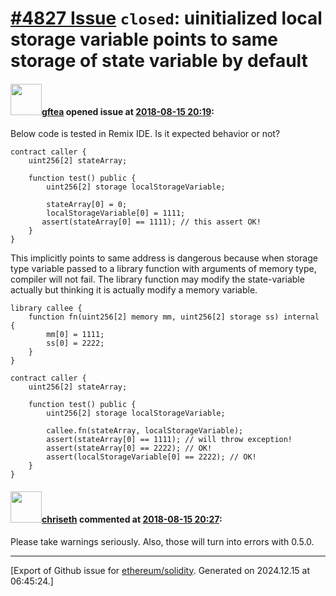 # [\#4827 Issue](https://github.com/ethereum/solidity/issues/4827) `closed`: uinitialized local storage variable points to same storage of state variable by default

#### <img src="https://avatars.githubusercontent.com/u/1705787?u=0831b50dce0e68efe6a462a2e18eaaf81d9486ea&v=4" width="50">[gftea](https://github.com/gftea) opened issue at [2018-08-15 20:19](https://github.com/ethereum/solidity/issues/4827):

Below code is tested in Remix IDE.
Is it expected behavior or not? 
```
contract caller {
    uint256[2] stateArray;

    function test() public {
        uint256[2] storage localStorageVariable;
         
        stateArray[0] = 0;
        localStorageVariable[0] = 1111;
       assert(stateArray[0] == 1111); // this assert OK!
    }
}
```
This implicitly points to same address is dangerous because when storage type variable passed to a library function with arguments of memory type, compiler will not fail. The library function may modify the state-variable actually but thinking it is actually modify a memory variable.
```
library callee {
    function fn(uint256[2] memory mm, uint256[2] storage ss) internal {
        mm[0] = 1111;
        ss[0] = 2222;
    }
}

contract caller {
    uint256[2] stateArray;

    function test() public {
        uint256[2] storage localStorageVariable;
         
        callee.fn(stateArray, localStorageVariable);
        assert(stateArray[0] == 1111); // will throw exception!
        assert(stateArray[0] == 2222); // OK!
        assert(localStorageVariable[0] == 2222); // OK!
    }
}
```


#### <img src="https://avatars.githubusercontent.com/u/9073706?v=4" width="50">[chriseth](https://github.com/chriseth) commented at [2018-08-15 20:27](https://github.com/ethereum/solidity/issues/4827#issuecomment-413325026):

Please take warnings seriously. Also, those will turn into errors with 0.5.0.


-------------------------------------------------------------------------------



[Export of Github issue for [ethereum/solidity](https://github.com/ethereum/solidity). Generated on 2024.12.15 at 06:45:24.]
